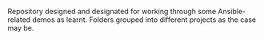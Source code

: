 Repository designed and designated for working through some Ansible-related demos as learnt. Folders grouped into different projects as the case may be.
